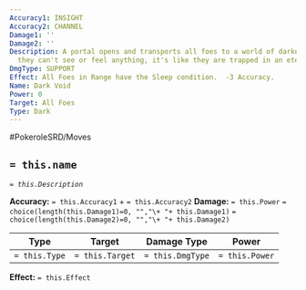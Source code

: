 ```yaml
---
Accuracy1: INSIGHT
Accuracy2: CHANNEL
Damage1: ''
Damage2: ''
Description: A portal opens and transports all foes to a world of darkness, inside
  they can't see or feel anything, it's like they are trapped in an eternal slumber.
DmgType: SUPPORT
Effect: All Foes in Range have the Sleep condition.  -3 Accuracy.
Name: Dark Void
Power: 0
Target: All Foes
Type: Dark
---
```


#PokeroleSRD/Moves

## `= this.name` 
*`= this.Description`*

**Accuracy:** `= this.Accuracy1` + `= this.Accuracy2`
**Damage:** `= this.Power` `= choice(length(this.Damage1)=0, "","\+ "+ this.Damage1)` `= choice(length(this.Damage2)=0, "","\+ "+ this.Damage2)`

| Type          | Target          | Damage Type          | Power          |
| ------------- | --------------- | ---------------- | -------------- |
| `= this.Type` | `= this.Target` | `= this.DmgType` | `= this.Power` | 

**Effect:** `= this.Effect`